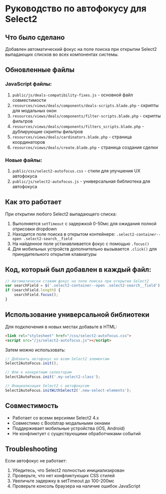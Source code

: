 # Руководство по автофокусу для Select2

## Что было сделано

Добавлен автоматический фокус на поле поиска при открытии Select2 выпадающих списков во всех компонентах системы.

## Обновленные файлы

### JavaScript файлы:
1. `public/js/deals-compatibility-fixes.js` - основной файл совместимости
2. `resources/views/deals/components/deals-scripts.blade.php` - скрипты для модальных окон
3. `resources/views/deals/components/filter-scripts.blade.php` - скрипты фильтров 
4. `resources/views/deals/components/filters_scripts.blade.php` - дублирующие скрипты фильтров
5. `resources/views/deals/cardinators.blade.php` - страница координаторов
6. `resources/views/deals/create.blade.php` - страница создания сделки

### Новые файлы:
1. `public/css/select2-autofocus.css` - стили для улучшения UX автофокуса
2. `public/js/select2-autofocus.js` - универсальная библиотека для автофокуса

## Как это работает

При открытии любого Select2 выпадающего списка:

1. Выполняется `setTimeout` с задержкой 0-50мс для ожидания полной отрисовки dropdown
2. Находится поле поиска в открытом контейнере: `.select2-container--open .select2-search__field`
3. На найденное поле устанавливается фокус с помощью `.focus()`
4. Для мобильных устройств дополнительно вызывается `.click()` для принудительного открытия клавиатуры

## Код, который был добавлен в каждый файл:

```javascript
// Автоматически ставим фокус на поле поиска при открытии Select2
var searchField = $('.select2-container--open .select2-search__field');
if (searchField.length) {
    searchField.focus();
}
```

## Использование универсальной библиотеки

Для подключения в новых местах добавьте в HTML:

```html
<link rel="stylesheet" href="/css/select2-autofocus.css">
<script src="/js/select2-autofocus.js"></script>
```

Затем можно использовать:

```javascript
// Добавить автофокус ко всем Select2 элементам
Select2AutoFocus.init();

// Или к конкретным селекторам
Select2AutoFocus.init('.my-select2-class');

// Инициализация Select2 с автофокусом
Select2AutoFocus.initWithSelect2('.new-select-elements');
```

## Совместимость

- Работает со всеми версиями Select2 4.x
- Совместимо с Bootstrap модальными окнами
- Поддерживает мобильные устройства (iOS, Android)
- Не конфликтует с существующими обработчиками событий

## Troubleshooting

Если автофокус не работает:

1. Убедитесь, что Select2 полностью инициализирован
2. Проверьте, что нет конфликтующих CSS стилей
3. Увеличьте задержку в setTimeout до 100-200мс
4. Проверьте консоль браузера на наличие ошибок JavaScript
